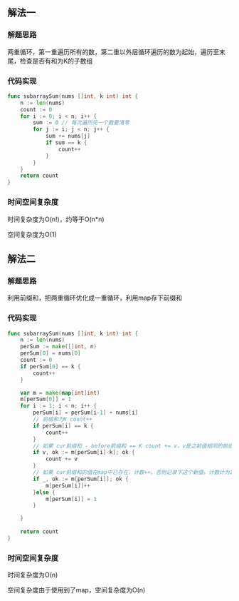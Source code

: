 ## 解法一

### 解题思路

两重循环，第一重遍历所有的数，第二重以外层循环遍历的数为起始，遍历至末尾，检查是否有和为K的子数组

### 代码实现

```go
func subarraySum(nums []int, k int) int {
    n := len(nums)
    count := 0
    for i := 0; i < n; i++ {
        sum := 0 // 每次遍历完一个数要清零
        for j := i; j < n; j++ {
            sum += nums[j]
            if sum == k {
                count++
            }
        }
    }
    return count
}
```

### 时间空间复杂度

时间复杂度为O(n!)，约等于O(n*n)

空间复杂度为O(1)

## 解法二

### 解题思路

利用前缀和，把两重循环优化成一重循环，利用map存下前缀和

### 代码实现

```go
func subarraySum(nums []int, k int) int {
    n := len(nums)
    perSum := make([]int, n)
    perSum[0] = nums[0]
    count := 0
    if perSum[0] == k {
        count++
    }

    var m = make(map[int]int)
    m[perSum[0]] = 1
    for i := 1; i < n; i++ {
        perSum[i] = perSum[i-1] + nums[i]
        // 前缀和为K count++
        if perSum[i] == k {
            count++
        }
        // 如果 cur前缀和 - before前缀和 == K count += v，v是之前值相同的前缀和出现的次数
        if v, ok := m[perSum[i]-k]; ok {
            count += v
        }
        // 如果 cur前缀和的值在map中已存在，计数++，否则记录下这个新值，计数计为1
        if _, ok := m[perSum[i]]; ok {
            m[perSum[i]]++
        }else {
            m[perSum[i]] = 1
        }

    }
    
    return count
}
```

### 时间空间复杂度

时间复杂度为O(n)

空间复杂度由于使用到了map，空间复杂度为O(n)